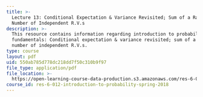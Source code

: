 ```yaml
---
title: >-
  Lecture 13: Conditional Expectation & Variance Revisited; Sum of a Random
  Number of Independent R.V.s
description: >-
  This resource contains information regarding introduction to probability: The
  fundamentals: Conditional expectation & variance revisited; sum of a random
  number of independent R.V.s.
type: course
layout: pdf
uid: 550ab785d778dc218dd7f50c310b9f97
file_type: application/pdf
file_location: >-
  https://open-learning-course-data-production.s3.amazonaws.com/res-6-012-introduction-to-probability-spring-2018/550ab785d778dc218dd7f50c310b9f97_MITRES_6_012S18_L13.pdf
course_id: res-6-012-introduction-to-probability-spring-2018
---
```

